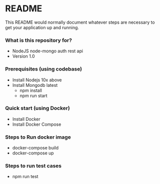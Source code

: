 # README #

This README would normally document whatever steps are necessary to get your application up and running.

### What is this repository for? ###

* NodeJS node-mongo auth rest api
* Version 1.0
### Prerequisites (using codebase)

* Install Nodejs 10x above
* Install Mongodb latest
	* npm install
	* npm run start

### Quick start (using Docker) ###
* Install Docker
* Install Docker Compose

### Steps to Run docker image ###

* docker-compose build
* docker-compose up


### Steps to run test cases ###

* npm run test
